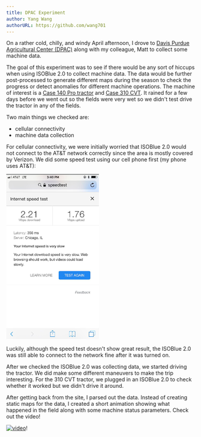 ```yaml
---
title: DPAC Experiment
author: Yang Wang
authorURL: https://github.com/wang701
---
```


On a rather cold, chilly, and windy April afternoon, I drove to [Davis Purdue
Agricultural Center (DPAC)][1] along with my colleague, Matt to collect some
machine data.

<!--truncate-->

The goal of this experiment was to see if there would be any sort of hiccups
when using ISOBlue 2.0 to collect machine data. The data would be further
post-processed to generate different maps during the season to check the
progress or detect anomalies for different machine operations. The machine of
interest is a [Case 140 Pro tractor][2] and [Case 310 CVT][3]. It rained for a
few days before we went out so the fields were very wet so we didn't test drive
the tractor in any of the fields.

Two main things we checked are:
* cellular connectivity
* machine data collection

For cellular connectivity, we were initially worried that ISOBlue 2.0 would not
connect to the AT&T network correctly since the area is mostly covered by
Verizon. We did some speed test using our cell phone first (my phone uses AT&T):

![phone speed test](./assets/speed_test.png)

Luckily, although the speed test doesn't show great result, the ISOBlue 2.0 was
still able to connect to the network fine after it was turned on.

After we checked the ISOBlue 2.0 was collecting data, we started driving the
tractor. We did make some different maneuvers to make the trip interesting. For
the 310 CVT tractor, we plugged in an ISOBlue 2.0 to check whether it worked
but we didn't drive it around.

After getting back from the site, I parsed out the data. Instead of creating
static maps for the data, I created a short animation showing what happened
in the field along with some machine status parameters. Check out the video!

[![video](https://img.youtube.com/vi/yzizE8-t4EM/0.jpg)][4]!

[1]: https://ag.purdue.edu/arge/pac/Pages/dpac-home.aspx
[2]: http://www.tractordata.com/farm-tractors/005/6/2/5629-caseih-maxxum-140.html
[3]: http://www.tractordata.com/farm-tractors/007/7/4/7740-caseih-magnum-310.html
[4]: https://www.youtube.com/watch?v=yzizE8-t4EM
